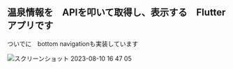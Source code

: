 ## 温泉情報を　APIを叩いて取得し、表示する　Flutterアプリです
ついでに　bottom navigationも実装しています



![スクリーンショット 2023-08-10 16 47 05](https://github.com/matsumotoLab0201/SpaAppByFlutter/assets/124796062/5f08e4f2-d65b-4a56-b8d3-7f3e4144f56a)
